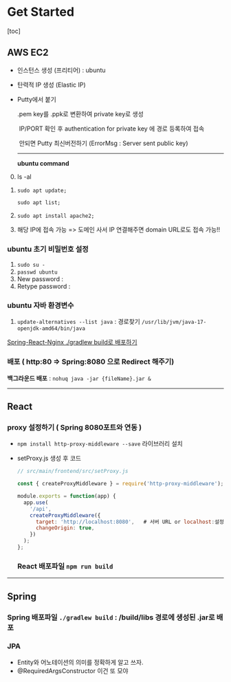 # Get Started

[toc]

## AWS EC2

- 인스턴스 생성 (프리티어) : ubuntu

- 탄력적 IP 생성 (Elastic IP)

- Putty에서 붙기

  .pem key를 .ppk로 변환하여 private key로  생성

  ​	IP/PORT 확인 후 authentication for private key 에 경로 등록하여 접속

  ​	안되면 Putty 최신버전하기 (ErrorMsg : Server sent public key)

  ---
  
  **ubuntu command**

0. ls -al

1. `sudo apt update;`

   `sudo apt list;`

2. `sudo apt install apache2;`

3. 해당 IP에 접속 가능 => 도메인 사서 IP 연결해주면  domain URL로도 접속 가능!!

### ubuntu 초기 비밀번호 설정

1. `sudo su -`
2. `passwd ubuntu`
3. New password :
4. Retype password :

### ubuntu 자바 환경변수

1. `update-alternatives --list java` : 경로찾기 `/usr/lib/jvm/java-17-openjdk-amd64/bin/java`

[Spring-React-Nginx ./gradlew build로 배포하기](https://velog.io/@u-nij/Spring-Boot-React.js-%EA%B0%9C%EB%B0%9C%ED%99%98%EA%B2%BD-%EC%84%B8%ED%8C%85)

### 배포 ( http:80 => Spring:8080 으로 Redirect 해주기)

**백그라운드 배포** :  `nohuq java -jar {fileName}.jar &`

---

## React

### proxy 설정하기 ( Spring 8080포트와 연동 )

 - `npm install http-proxy-middleware --save` 라이브러리 설치

 - setProxy.js 생성 후 코드

   ```javascript
   // src/main/frontend/src/setProxy.js
   
   const { createProxyMiddleware } = require('http-proxy-middleware');
   
   module.exports = function(app) {
     app.use(
       '/api',
       createProxyMiddleware({
         target: 'http://localhost:8080',	# 서버 URL or localhost:설정한포트번호
         changeOrigin: true,
       })
     );
   };
   ```

   ### React 배포파일 `npm run build`

---

## Spring

### Spring 배포파일 `./gradlew build` : /build/libs 경로에 생성된 .jar로 배포

### JPA

- Entity와 어노테이션의 의미를 정확하게 알고 쓰자.
- @RequiredArgsConstructor 이건 또 모야
